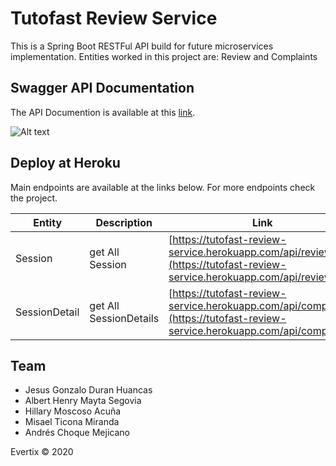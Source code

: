 # Tutofast Review Service

This is a Spring Boot RESTFul API build for future microservices implementation. Entities worked in this project are: Review and Complaints

 

## Swagger API Documentation

The API Documention is available at this [link](https://tutofast-review-service.herokuapp.com/swagger-ui/index.html?configUrl=/v3/api-docs/swagger-config).

![Alt text](https://i.ibb.co/9p3zXf4/Swagger3.jpg "Optional title")


## Deploy at Heroku

Main endpoints are available at the links below. For more endpoints check the project.

|       Entity         |Description                          |Link|
|----------------|-------------------------------|-----------------------------|
|Session            |get All Session          |[https://tutofast-review-service.herokuapp.com/api/reviews](https://tutofast-review-service.herokuapp.com/api/reviews).
|SessionDetail          |get All SessionDetails |[https://tutofast-review-service.herokuapp.com/api/complaints](https://tutofast-review-service.herokuapp.com/api/complaints)           |

## Team
- Jesus Gonzalo Duran Huancas
- Albert Henry Mayta Segovia 
- Hillary Moscoso Acuña
- Misael Ticona Miranda
- Andrés Choque Mejicano

Evertix © 2020
